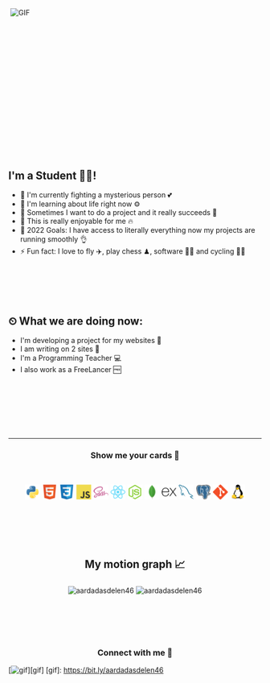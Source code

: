<img align="right" alt="GIF" src="https://github.com/abhisheknaiidu/abhisheknaiidu/blob/master/code.gif?raw=true" width="500" height="320" />

## I'm a Student 👨‍🎓!
- 🔭 I'm currently fighting a mysterious person 💕
- 🌱 I'm learning about life right now ⚙️
- 👯 Sometimes I want to do a project and it really succeeds 🎨
- 🤔 This is really enjoyable for me 🔥
- 🥅 2022 Goals: I have access to literally everything now my projects are running smoothly 👌
- ⚡ Fun fact: I love to fly ✈️, play chess ♟, software 👨‍💻 and cycling 🚴‍♀️

 <br>  <br>  <br>  <br>  
 
## ⏲ What we are doing now:
- I'm developing a project for my websites 🚀
- I am writing on 2 sites 📃
- I'm a Programming Teacher 💻
- I also work as a FreeLancer 🆓

<br />

 <br>  <br>  <br>  <br> 
 
<hr>
<h3 align="center">Show me your cards 🔗</h3>
<br>
<p align="center">
<img src=https://raw.githubusercontent.com/devicons/devicon/master/icons/python/python-original.svg alt=python width="30" height="30"/>
<img src=https://raw.githubusercontent.com/devicons/devicon/master/icons/html5/html5-original.svg alt=html5 width="30" height="30"/>
<img src=https://raw.githubusercontent.com/devicons/devicon/master/icons/css3/css3-original.svg alt=css3 width="30" height="30"/>
<img src=https://raw.githubusercontent.com/devicons/devicon/master/icons/javascript/javascript-original.svg alt=javascript width="30" height="30"/>
<img src=https://raw.githubusercontent.com/devicons/devicon/master/icons/sass/sass-original.svg alt=sass width="30" height="30"/>
<img src=https://raw.githubusercontent.com/devicons/devicon/master/icons/react/react-original.svg alt=react width="30" height="30"/>
<img src=https://raw.githubusercontent.com/devicons/devicon/master/icons/nodejs/nodejs-original.svg alt=nodejs width="30" height="30"/>
<img src=https://raw.githubusercontent.com/devicons/devicon/master/icons/mongodb/mongodb-original.svg alt=mongodb width="30" height="30"/>
<img src=https://raw.githubusercontent.com/devicons/devicon/master/icons/express/express-original.svg alt=express width="30" height="30"/>
<img src=https://raw.githubusercontent.com/devicons/devicon/master/icons/mysql/mysql-original.svg alt=express width="30" height="30"/>
<img src=https://raw.githubusercontent.com/devicons/devicon/master/icons/postgresql/postgresql-original.svg alt=express width="30" height="30"/>
<img src=https://raw.githubusercontent.com/devicons/devicon/master/icons/git/git-original.svg alt=git width="30" height="30"/>
<img src=https://raw.githubusercontent.com/devicons/devicon/master/icons/linux/linux-original.svg alt=linux width="30" height="30"/>
 </p>

 <br>  <br>  <br>  <br>  
 ## <p align="center">My motion graph 📈
<p align="center"><img height="180em" align="center" src="https://github-readme-stats.vercel.app/api?username=aardadasdelen46&show_icons=true&locale=en&theme=algolia&include_all_commits=true&count_private=true" alt="aardadasdelen46"/>
  <img height="180em" align="center" src="https://github-readme-stats.vercel.app/api/top-langs?username=aardadasdelen46&show_icons=true&locale=en&layout=compact&langs_count=8&theme=algolia" alt="aardadasdelen46"/>





 <br>  <br>  <br>  <br>  


### <p align="center">Connect with me 📨



<p align="center">

 [<img  alt="gif" width="1000px" src="https://user-images.githubusercontent.com/82963164/155765094-fa634589-366a-48bd-9bef-bc850580c781.gif"/>][gif]
 [gif]: https://bit.ly/aardadasdelen46
 



 <br>  <br>  <br>  <br> 
<br/>





